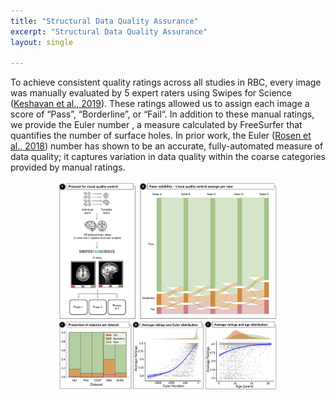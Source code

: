 ```yaml
---
title: "Structural Data Quality Assurance"
excerpt: "Structural Data Quality Assurance"
layout: single

---
```


To achieve consistent quality ratings across all studies in RBC, every image was manually evaluated by 5 expert raters using Swipes for Science ([Keshavan et al., 2019](https://pubmed.ncbi.nlm.nih.gov/31139070/)). These ratings allowed us to assign each image a  score of “Pass”, “Borderline”, or “Fail“. In addition to these manual ratings, we provide the Euler number , a measure calculated by FreeSurfer that quantifies the number of surface holes. In prior work, the Euler ([Rosen et al., 2018](https://pubmed.ncbi.nlm.nih.gov/29278774/)) number has shown to be an accurate, fully-automated measure of data quality; it captures variation in data quality within the coarse categories provided by manual ratings.

<div style="text-align: center;">
     <img src="/assets/images/misc/Figure_T1-QA_v2.png" width="70%" height="auto" />
</div>


